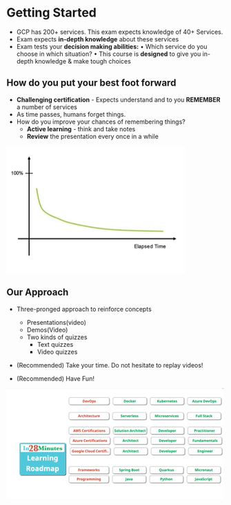 # Getting Started

* GCP has 200+ services. This exam expects knowledge of 40+ Services.
* Exam expects **in-depth knowledge** about these services
* Exam tests your **decision making abilities:**
• Which service do you choose in which situation?
• This course is **designed** to give you in-depth knowledge & make tough choices

## How do you put your best foot forward
* **Challenging certification** - Expects
understand and to you
**REMEMBER** a number of services
* As time passes, humans forget
things.
* How do you improve your chances
of remembering things?
  * **Active learning** - think and take notes
  * **Review** the presentation every once in a while

![alt text](image.png)

## Our Approach
* Three-pronged approach to reinforce concepts
  * Presentations(video)
  * Demos(Video)
  * Two kinds of quizzes
    * Text quizzes
    * Video quizzes

* (Recommended) Take your time. Do not hesitate to replay videos!
* (Recommended) Have Fun!

![alt text](image-1.png)